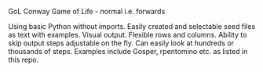 GoL
Conway Game of Life - normal i.e. forwards

Using basic Python without imports. Easily created and selectable seed files as text with examples. Visual output. Flexible rows and columns. Ability to skip output steps adjustable on the fly. Can easily look at hundreds or thousands of steps. Examples include Gosper, rpentomino etc. as listed in this repo.
